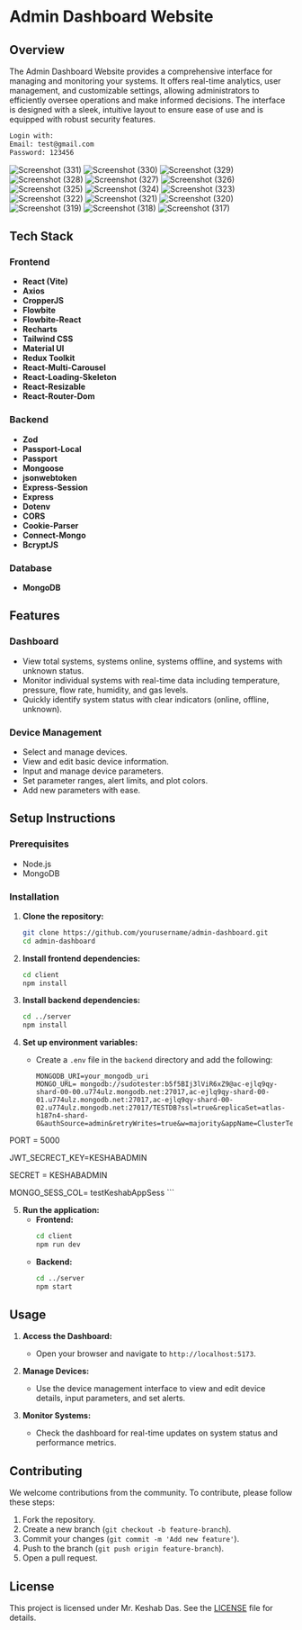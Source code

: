 # Admin Dashboard Website

## Overview

The Admin Dashboard Website provides a comprehensive interface for managing and monitoring your systems. It offers real-time analytics, user management, and customizable settings, allowing administrators to efficiently oversee operations and make informed decisions. The interface is designed with a sleek, intuitive layout to ensure ease of use and is equipped with robust security features.

```sh
Login with:
Email: test@gmail.com
Password: 123456
 ```

![Screenshot (331)](https://github.com/Keshab1113/Admin-DashBoard/assets/110785343/c3b9583e-5785-49ea-8234-02b5b211b3e0)
![Screenshot (330)](https://github.com/Keshab1113/Admin-DashBoard/assets/110785343/8dc708da-5a26-4660-bdb9-b8de416eb7b3)
![Screenshot (329)](https://github.com/Keshab1113/Admin-DashBoard/assets/110785343/e6c38f8e-4f78-4443-bff9-cbfd45d3bc95)
![Screenshot (328)](https://github.com/Keshab1113/Admin-DashBoard/assets/110785343/2ca21eaa-9475-4f95-985b-55e35b5a95a3)
![Screenshot (327)](https://github.com/Keshab1113/Admin-DashBoard/assets/110785343/5b6e77ad-f52f-471a-a191-baa1e01213b2)
![Screenshot (326)](https://github.com/Keshab1113/Admin-DashBoard/assets/110785343/1715f5cb-2fc5-4e43-8767-80745f6a5ff0)
![Screenshot (325)](https://github.com/Keshab1113/Admin-DashBoard/assets/110785343/cfa84776-2af8-43c2-9500-762a6c6de396)
![Screenshot (324)](https://github.com/Keshab1113/Admin-DashBoard/assets/110785343/b9be82e4-371d-4460-9771-30de17915cf4)
![Screenshot (323)](https://github.com/Keshab1113/Admin-DashBoard/assets/110785343/8cc66928-ad28-4f35-bc24-0bfb9dc0ac66)
![Screenshot (322)](https://github.com/Keshab1113/Admin-DashBoard/assets/110785343/9d53224f-64ea-480e-8ff7-3d5aa8c49280)
![Screenshot (321)](https://github.com/Keshab1113/Admin-DashBoard/assets/110785343/1da535ff-ce27-4b2a-b2d0-a26e1687d167)
![Screenshot (320)](https://github.com/Keshab1113/Admin-DashBoard/assets/110785343/bb7af197-5cc0-4c0b-8e99-a77dd7be88b5)
![Screenshot (319)](https://github.com/Keshab1113/Admin-DashBoard/assets/110785343/42208d8b-cee4-4b17-a042-49a63667a3aa)
![Screenshot (318)](https://github.com/Keshab1113/Admin-DashBoard/assets/110785343/6217cfcb-8751-4a34-9f41-aa5d89fc35a4)
![Screenshot (317)](https://github.com/Keshab1113/Admin-DashBoard/assets/110785343/1371b316-3e84-4f21-ab7d-0a90a9e28172)

## Tech Stack

### Frontend
- **React (Vite)**
- **Axios**
- **CropperJS**
- **Flowbite**
- **Flowbite-React**
- **Recharts**
- **Tailwind CSS**
- **Material UI**
- **Redux Toolkit**
- **React-Multi-Carousel**
- **React-Loading-Skeleton**
- **React-Resizable**
- **React-Router-Dom**

### Backend
- **Zod**
- **Passport-Local**
- **Passport**
- **Mongoose**
- **jsonwebtoken**
- **Express-Session**
- **Express**
- **Dotenv**
- **CORS**
- **Cookie-Parser**
- **Connect-Mongo**
- **BcryptJS**

### Database
- **MongoDB**

## Features

### Dashboard
- View total systems, systems online, systems offline, and systems with unknown status.
- Monitor individual systems with real-time data including temperature, pressure, flow rate, humidity, and gas levels.
- Quickly identify system status with clear indicators (online, offline, unknown).

### Device Management
- Select and manage devices.
- View and edit basic device information.
- Input and manage device parameters.
- Set parameter ranges, alert limits, and plot colors.
- Add new parameters with ease.

## Setup Instructions

### Prerequisites
- Node.js
- MongoDB

### Installation

1. **Clone the repository:**
    ```sh
    git clone https://github.com/yourusername/admin-dashboard.git
    cd admin-dashboard
    ```

2. **Install frontend dependencies:**
    ```sh
    cd client
    npm install
    ```

3. **Install backend dependencies:**
    ```sh
    cd ../server
    npm install
    ```

4. **Set up environment variables:**
    - Create a `.env` file in the `backend` directory and add the following:
        ```
        MONGODB_URI=your_mongodb_uri
        MONGO_URL= mongodb://sudotester:b5f5BIj3lViR6xZ9@ac-ejlq9qy-shard-00-00.u774ulz.mongodb.net:27017,ac-ejlq9qy-shard-00-01.u774ulz.mongodb.net:27017,ac-ejlq9qy-shard-00-02.u774ulz.mongodb.net:27017/TESTDB?ssl=true&replicaSet=atlas-h187n4-shard-0&authSource=admin&retryWrites=true&w=majority&appName=ClusterTestDb

PORT = 5000

JWT_SECRECT_KEY=KESHABADMIN

SECRET = KESHABADMIN

MONGO_SESS_COL= testKeshabAppSess
        ```

5. **Run the application:**
    - **Frontend:**
        ```sh
        cd client
        npm run dev
        ```
    - **Backend:**
        ```sh
        cd ../server
        npm start
        ```

## Usage

1. **Access the Dashboard:**
    - Open your browser and navigate to `http://localhost:5173`.

2. **Manage Devices:**
    - Use the device management interface to view and edit device details, input parameters, and set alerts.

3. **Monitor Systems:**
    - Check the dashboard for real-time updates on system status and performance metrics.

## Contributing

We welcome contributions from the community. To contribute, please follow these steps:

1. Fork the repository.
2. Create a new branch (`git checkout -b feature-branch`).
3. Commit your changes (`git commit -m 'Add new feature'`).
4. Push to the branch (`git push origin feature-branch`).
5. Open a pull request.

## License

This project is licensed under Mr. Keshab Das. See the [LICENSE](LICENSE) file for details.
